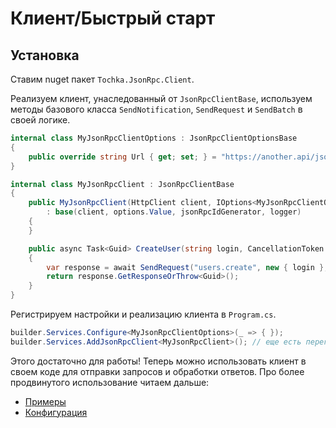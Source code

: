 # Клиент/Быстрый старт

## Установка

Ставим nuget пакет `Tochka.JsonRpc.Client`.

Реализуем клиент, унаследованный от `JsonRpcClientBase`, используем методы базового класса `SendNotification`, `SendRequest` и `SendBatch` в своей логике.

```cs
internal class MyJsonRpcClientOptions : JsonRpcClientOptionsBase
{
    public override string Url { get; set; } = "https://another.api/jsonrpc/";
}

internal class MyJsonRpcClient : JsonRpcClientBase
{
    public MyJsonRpcClient(HttpClient client, IOptions<MyJsonRpcClientOptions> options, IJsonRpcIdGenerator jsonRpcIdGenerator, ILogger<MyJsonRpcClient> logger)
        : base(client, options.Value, jsonRpcIdGenerator, logger)
    {
    }

    public async Task<Guid> CreateUser(string login, CancellationToken cancellationToken)
    {
        var response = await SendRequest("users.create", new { login }, cancellationToken);
        return response.GetResponseOrThrow<Guid>();
    }
}
```

Регистрируем настройки и реализацию клиента в `Program.cs`.

```cs
builder.Services.Configure<MyJsonRpcClientOptions>(_ => { });
builder.Services.AddJsonRpcClient<MyJsonRpcClient>(); // еще есть перегрузка для регистрации через интерфейс
```
Этого достаточно для работы! Теперь можно использовать клиент в своем коде для отправки запросов и обработки ответов.
Про более продвинутого использование читаем дальше:

- [Примеры](examples)
- [Конфигурация](configuration)
